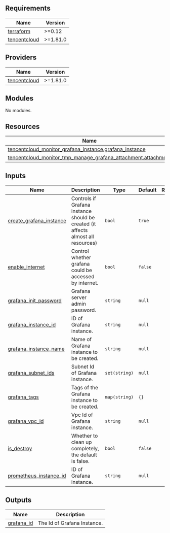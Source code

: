 <!-- BEGIN_TF_DOCS -->
## Requirements

| Name | Version |
|------|---------|
| <a name="requirement_terraform"></a> [terraform](#requirement\_terraform) | >=0.12 |
| <a name="requirement_tencentcloud"></a> [tencentcloud](#requirement\_tencentcloud) | >=1.81.0 |

## Providers

| Name | Version |
|------|---------|
| <a name="provider_tencentcloud"></a> [tencentcloud](#provider\_tencentcloud) | >=1.81.0 |

## Modules

No modules.

## Resources

| Name | Type |
|------|------|
| [tencentcloud_monitor_grafana_instance.grafana_instance](https://registry.terraform.io/providers/tencentcloudstack/tencentcloud/latest/docs/resources/monitor_grafana_instance) | resource |
| [tencentcloud_monitor_tmp_manage_grafana_attachment.attachment](https://registry.terraform.io/providers/tencentcloudstack/tencentcloud/latest/docs/resources/monitor_tmp_manage_grafana_attachment) | resource |

## Inputs

| Name | Description | Type | Default | Required |
|------|-------------|------|---------|:--------:|
| <a name="input_create_grafana_instance"></a> [create\_grafana\_instance](#input\_create\_grafana\_instance) | Controls if Grafana instance should be created (it affects almost all resources) | `bool` | `true` | no |
| <a name="input_enable_internet"></a> [enable\_internet](#input\_enable\_internet) | Control whether grafana could be accessed by internet. | `bool` | `false` | no |
| <a name="input_grafana_init_password"></a> [grafana\_init\_password](#input\_grafana\_init\_password) | Grafana server admin password. | `string` | `null` | no |
| <a name="input_grafana_instance_id"></a> [grafana\_instance\_id](#input\_grafana\_instance\_id) | ID of Grafana instance. | `string` | `null` | no |
| <a name="input_grafana_instance_name"></a> [grafana\_instance\_name](#input\_grafana\_instance\_name) | Name of Grafana instance to be created. | `string` | `null` | no |
| <a name="input_grafana_subnet_ids"></a> [grafana\_subnet\_ids](#input\_grafana\_subnet\_ids) | Subnet Id of Grafana instance. | `set(string)` | `null` | no |
| <a name="input_grafana_tags"></a> [grafana\_tags](#input\_grafana\_tags) | Tags of the Grafana instance to be created. | `map(string)` | `{}` | no |
| <a name="input_grafana_vpc_id"></a> [grafana\_vpc\_id](#input\_grafana\_vpc\_id) | Vpc Id of Grafana instance. | `string` | `null` | no |
| <a name="input_is_destroy"></a> [is\_destroy](#input\_is\_destroy) | Whether to clean up completely, the default is false. | `bool` | `false` | no |
| <a name="input_prometheus_instance_id"></a> [prometheus\_instance\_id](#input\_prometheus\_instance\_id) | ID of Grafana instance. | `string` | `null` | no |

## Outputs

| Name | Description |
|------|-------------|
| <a name="output_grafana_id"></a> [grafana\_id](#output\_grafana\_id) | The Id of Grafana Instance. |
<!-- END_TF_DOCS -->
